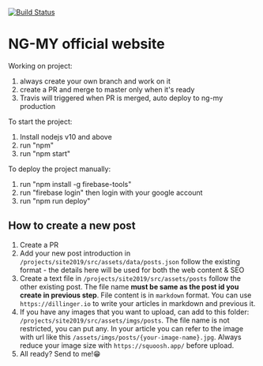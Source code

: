 [![Build Status](https://travis-ci.com/chybie/ng-my.svg?branch=master)](https://travis-ci.com/chybie/ng-my)

# NG-MY official website

Working on project:
1. always create your own branch and work on it
2. create a PR and merge to master only when it's ready
3. Travis will triggered when PR is merged, auto deploy to ng-my production

To start the project:
1. Install nodejs v10 and above
2. run "npm"
3. run "npm start"

To deploy the project manually:
1. run "npm install -g firebase-tools"
2. run "firebase login" then login with your google account
3. run "npm run deploy"

## How to create a new post
1. Create a PR
2. Add your new post introduction in `/projects/site2019/src/assets/data/posts.json` follow the existing format - the details here will be used for both the web content & SEO
3. Create a text file in `/projects/site2019/src/assets/posts` follow the other existing post. The file name **must be same as the post id you create in previous step**. File content is in `markdown` format. You can use `https://dillinger.io` to write your articles in markdown and previous it.
4. If you have any images that you want to upload, can add to this folder: `/projects/site2019/src/assets/imgs/posts`. The file name is not restricted, you can put any. In your article you can refer to the image with url like this `/assets/imgs/posts/{your-image-name}.jpg`. Always reduce your image size with `https://squoosh.app/` before upload.
5. All ready? Send to me!😁
